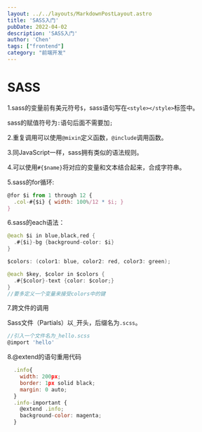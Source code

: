 ```yaml
---
layout: ../../layouts/MarkdownPostLayout.astro
title: 'SASS入门'
pubDate: 2022-04-02
description: 'SASS入门'
author: 'Chen'
tags: ["frontend"]
category: "前端开发"
---
```

# SASS

1.sass的变量前有美元符号``$``，sass语句写在``<style></style>``标签中。

sass的赋值符号为``:``语句后面不需要加``;``

2.重复调用可以使用``@mixin``定义函数，``@include``调用函数。

3.同JavaScript一样，sass拥有类似的语法规则。

4.可以使用``#{$name}``将对应的变量和文本结合起来，合成字符串。

5.sass的for循环:

```js
@for $i from 1 through 12 {
  .col-#{$i} { width: 100%/12 * $i; }
}
```

6.sass的each语法：

```java
@each $i in blue,black,red {
  .#{$i}-bg {background-color: $i}
}
```

```java
$colors: (color1: blue, color2: red, color3: green);

@each $key, $color in $colors {
  .#{$color}-text {color: $color;}
}
//要多定义一个变量来接受colors中的键
```

7.跨文件的调用

Sass文件（Partials）以``_``开头，后缀名为``.scss``。

```javascript
//引入一个文件名为_hello.scss
@import 'hello'
```

8.@extend的语句重用代码

```javascript
  .info{
    width: 200px;
    border: 1px solid black;
    margin: 0 auto;
  }
  .info-important {
    @extend .info;
    background-color: magenta;
  }
```





